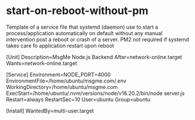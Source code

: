 # start-on-reboot-without-pm
Template of a service file that systemd (daemon) use to start a process/application automatically on default without any manual intervention post a reboot or crash of a server. PM2 not required if systemd takes care fo application restart upon reboot

[Unit]
Description=MsgMe Node.js Backend
After=network-online.target
Wants=network-online.target

[Service]
Environment=NODE_PORT=4000
EnvironmentFile=/home/ubuntu/msgme.com/.env
WorkingDirectory=/home/ubuntu/msgme.com
ExecStart=/home/ubuntu/.nvm/versions/node/v16.20.2/bin/node server.js
Restart=always
RestartSec=10
User=ubuntu
Group=ubuntu

[Install]
WantedBy=multi-user.target
